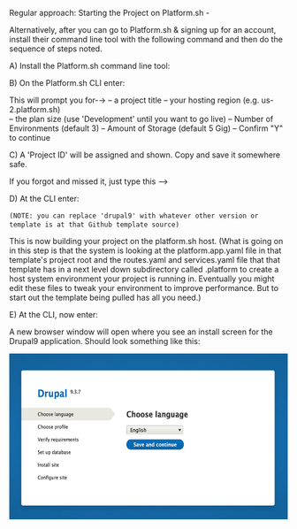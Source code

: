 
Regular approach: Starting the Project on Platform.sh - 

Alternatively, after you can go to Platform.sh & signing up for an account, install their command line tool with the following command and then do the sequence of steps noted.

A) Install the Platform.sh command line tool: 


B) On the Platform.sh CLI enter: 

This will prompt you for-→   – a project title
	   – your hosting region (e.g. us-2.platform.sh)		
– the plan size (use 'Development' until you want to go live)
– Number of Environments (default 3)
– Amount of Storage (default 5 Gig)
– Confirm "Y" to continue

C) A 'Project ID' will be assigned and shown.  Copy and save it somewhere safe.

If you forgot and missed it, just type this –>

D) At the CLI enter:


	(NOTE: you can replace 'drupal9' with whatever other version or template is at that Github template source)

This is now building your project on the platform.sh host.  (What is going on in this step is that the system is looking at the platform.app.yaml file in that template's project root and the routes.yaml and services.yaml file that that template has in a next level down subdirectory called .platform to create a host system environment your project is running in.  Eventually you might edit these files to tweak your environment to improve performance.  But to start out the template being pulled has all you need.)

E) At the CLI, now enter:

A new browser window will open where you see an install screen for the Drupal9 application. Should look something like this:

<img src="../cicd/captures/drupalinstall1.png"  width="600" height="300">
